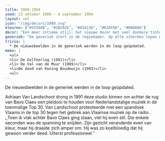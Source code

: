 ```yaml
---
title: 1989-1994
used: 23 oktober 1989 - 4 september 1994
layout: set
icon: "/img/decors/1988.svg"
kleuren: ["#43504B", "#2B2926", "#654136", "#626F6D", "#0B0A06"]
decor: "Een meer intieme stijl: het nieuwe decor met veel donkere tinten: Een marmeren achtergrond, een donkere desk met in het midden een ebbenhouten ronde. Een zwarte telefoon en een pekzwarte computer."
generiek: "De generiek start in de regiekamer. Op alle schermen lopen nieuwsbeelden binnen: van Mobutu tot Hugo Claus, van een BRT-eurovisiegeneriek tot een wielerwedstrijd. Centraal zweeft een televisietoestel die steeds moderner wordt. Dit toestel toont ook flitsen van historische nieuwsfeiten. Het eindigt in een aankonding van het journaal met het BRT logo. Later wordt dit het TV1-logo."
trivia: |
  * De nieuwsbeelden in de generiek werden in de loop geüpdated.
memo: |
  <ul>
  <li> De Golfoorlog (1991)</li>
  <li> De Val van de Muur (1989)</li>
  <li>De dood van Koning Boudewijn (1993)</li>
  <ul>
---
```


De nieuwsbeelden in de generiek werden in de loop geüpdated.

<div class="alt">
<div class="grid grid-pad">
Adriaan Van Landschoot drong in 1991 deze studio binnen om achter de rug van Bavo Claes een pleidooi te houden voor Nederlandstalige muziek in de toenmalige Top 30. Van Landschoot protesteerde met een spandoek Vlaams in de top 30 tegen het gebrek aan Vlaamse muziek op de radio. ,,Toen ik vlak achter Bavo Claes ging staan, viel hij even stil. Die enkele seconden was de spanning te snijden. Zijn gezicht veranderde even van kleur, maar hij draaide zich amper om. Hij was zo koelbloedig dat hij gewoon verder deed. Uiterst professioneel.''
</div>
</div>
